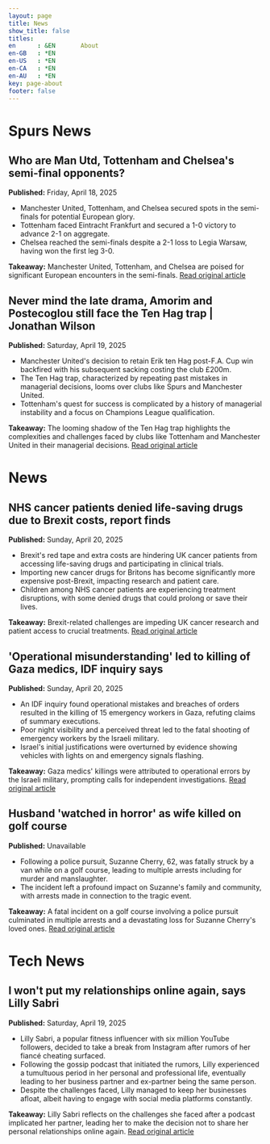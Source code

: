 ```yaml
---
layout: page
title: News
show_title: false
titles:
en      : &EN       About
en-GB   : *EN
en-US   : *EN
en-CA   : *EN
en-AU   : *EN
key: page-about
footer: false
---
```



# Spurs News
## Who are Man Utd, Tottenham and Chelsea's semi-final opponents?
**Published:** Friday, April 18, 2025

- Manchester United, Tottenham, and Chelsea secured spots in the semi-finals for potential European glory.
- Tottenham faced Eintracht Frankfurt and secured a 1-0 victory to advance 2-1 on aggregate.
- Chelsea reached the semi-finals despite a 2-1 loss to Legia Warsaw, having won the first leg 3-0.

**Takeaway:** Manchester United, Tottenham, and Chelsea are poised for significant European encounters in the semi-finals. [Read original article](https://www.bbc.com/sport/football/articles/c4grkvykn14o)

## Never mind the late drama, Amorim and Postecoglou still face the Ten Hag trap | Jonathan Wilson
**Published:** Saturday, April 19, 2025

- Manchester United's decision to retain Erik ten Hag post-F.A. Cup win backfired with his subsequent sacking costing the club £200m.
- The Ten Hag trap, characterized by repeating past mistakes in managerial decisions, looms over clubs like Spurs and Manchester United.
- Tottenham's quest for success is complicated by a history of managerial instability and a focus on Champions League qualification.

**Takeaway:** The looming shadow of the Ten Hag trap highlights the complexities and challenges faced by clubs like Tottenham and Manchester United in their managerial decisions. [Read original article](https://www.theguardian.com/football/2025/apr/19/ange-postecoglou-ruben-amorim-still-face-erik-ten-hag-trap-spurs-manchester-united)

# News

## NHS cancer patients denied life-saving drugs due to Brexit costs, report finds
**Published:** Sunday, April 20, 2025

- Brexit's red tape and extra costs are hindering UK cancer patients from accessing life-saving drugs and participating in clinical trials.
- Importing new cancer drugs for Britons has become significantly more expensive post-Brexit, impacting research and patient care.
- Children among NHS cancer patients are experiencing treatment disruptions, with some denied drugs that could prolong or save their lives.

**Takeaway:** Brexit-related challenges are impeding UK cancer research and patient access to crucial treatments. [Read original article](https://www.theguardian.com/science/2025/apr/20/nhs-cancer-patients-denied-life-saving-drugs-due-to-brexit-costs-report-finds)

## 'Operational misunderstanding' led to killing of Gaza medics, IDF inquiry says
**Published:** Sunday, April 20, 2025

- An IDF inquiry found operational mistakes and breaches of orders resulted in the killing of 15 emergency workers in Gaza, refuting claims of summary executions.
- Poor night visibility and a perceived threat led to the fatal shooting of emergency workers by the Israeli military.
- Israel's initial justifications were overturned by evidence showing vehicles with lights on and emergency signals flashing.

**Takeaway:** Gaza medics' killings were attributed to operational errors by the Israeli military, prompting calls for independent investigations. [Read original article](https://www.bbc.com/news/articles/c24q6201d8yo)

## Husband 'watched in horror' as wife killed on golf course
**Published:** Unavailable

- Following a police pursuit, Suzanne Cherry, 62, was fatally struck by a van while on a golf course, leading to multiple arrests including for murder and manslaughter.
- The incident left a profound impact on Suzanne's family and community, with arrests made in connection to the tragic event.

**Takeaway:** A fatal incident on a golf course involving a police pursuit culminated in multiple arrests and a devastating loss for Suzanne Cherry's loved ones. [Read original article](Unavailable)

# Tech News
## I won't put my relationships online again, says Lilly Sabri
**Published:** Saturday, April 19, 2025

- Lilly Sabri, a popular fitness influencer with six million YouTube followers, decided to take a break from Instagram after rumors of her fiancé cheating surfaced.
- Following the gossip podcast that initiated the rumors, Lilly experienced a tumultuous period in her personal and professional life, eventually leading to her business partner and ex-partner being the same person.
- Despite the challenges faced, Lilly managed to keep her businesses afloat, albeit having to engage with social media platforms constantly.

**Takeaway:** Lilly Sabri reflects on the challenges she faced after a podcast implicated her partner, leading her to make the decision not to share her personal relationships online again. [Read original article](https://www.bbc.com/news/articles/c4g22mvmkmeo)

